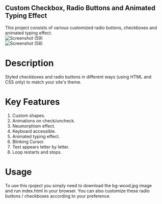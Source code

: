 ## Custom Checkbox, Radio Buttons and Animated Typing Effect
This project consists of various customized radio buttons, checkboxes and animated typing effect.
<br/>
![Screenshot (59)](https://github.com/Chandanpreet-Kaur-15/FSD-Assignments/assets/139389365/45e1a9e8-218c-47d6-89c5-e66d863e22ed)
<br/>
![Screenshot (58)](https://github.com/Chandanpreet-Kaur-15/FSD-Assignments/assets/139389365/a27eace8-2e05-4027-b9b1-247847f34c31)
<br/>

# Description
Styled checkboxes and radio buttons in different ways (using HTML and CSS only) to match your site's theme.

# Key Features
1. Custom shapes.
2. Animations on check/uncheck.
3. Neumorphism effect.
4. Keyboard accessible.
5. Animated typing effect.
6. Blinking Cursor.
7. Text appears letter by letter.
8. Loop restarts and stops.

# Usage
To use this rpoject you simply need to download the bg-wood.jpg image and run index.html in your browser. You can also customize these radio buttons / checkboxes according to your preference.
